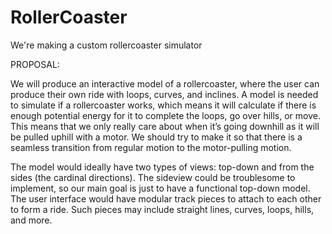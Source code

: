 # RollerCoaster
We're making a custom rollercoaster simulator

PROPOSAL:

We will produce an interactive model of a rollercoaster, where the user can produce their own ride with loops, curves, and inclines. A model is needed to simulate if a rollercoaster works, which means it will calculate if there is enough potential energy for it to complete the loops, go over hills, or move. This means that we only really care about when it’s going downhill as it will be pulled uphill with a motor. We should try to make it so that there is a seamless transition from regular motion to the motor-pulling motion. 

The model would ideally have two types of views: top-down and from the sides (the cardinal directions). The sideview could be troublesome to implement, so our main goal is just to have a functional top-down model. The user interface would have modular track pieces to attach to each other to form a ride. Such pieces may include straight lines, curves, loops, hills, and more. 

